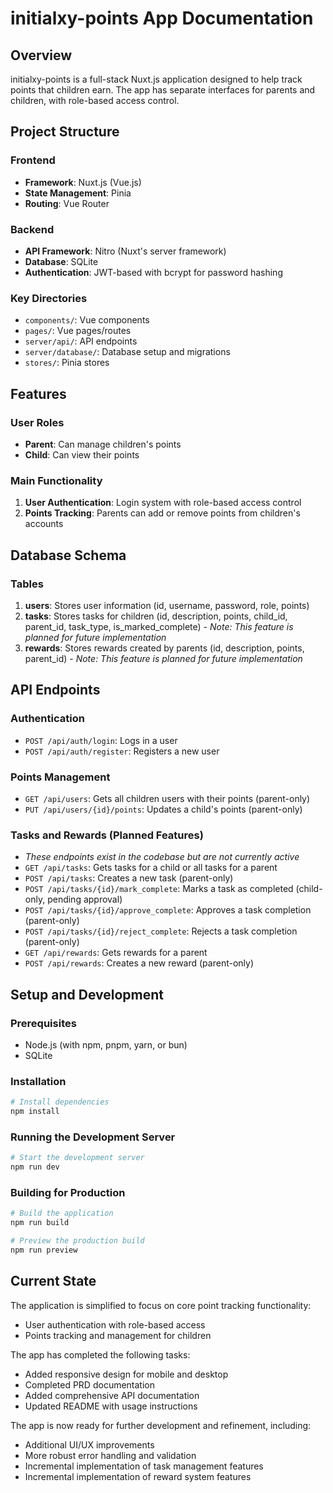 # initialxy-points App Documentation

## Overview
initialxy-points is a full-stack Nuxt.js application designed to help track points that children earn. The app has separate interfaces for parents and children, with role-based access control.

## Project Structure

### Frontend
- **Framework**: Nuxt.js (Vue.js)
- **State Management**: Pinia
- **Routing**: Vue Router

### Backend
- **API Framework**: Nitro (Nuxt's server framework)
- **Database**: SQLite
- **Authentication**: JWT-based with bcrypt for password hashing

### Key Directories
- `components/`: Vue components
- `pages/`: Vue pages/routes
- `server/api/`: API endpoints
- `server/database/`: Database setup and migrations
- `stores/`: Pinia stores

## Features

### User Roles
- **Parent**: Can manage children's points
- **Child**: Can view their points

### Main Functionality
1. **User Authentication**: Login system with role-based access control
2. **Points Tracking**: Parents can add or remove points from children's accounts

## Database Schema

### Tables
1. **users**: Stores user information (id, username, password, role, points)
2. **tasks**: Stores tasks for children (id, description, points, child_id, parent_id, task_type, is_marked_complete) - *Note: This feature is planned for future implementation*
3. **rewards**: Stores rewards created by parents (id, description, points, parent_id) - *Note: This feature is planned for future implementation*

## API Endpoints

### Authentication
- `POST /api/auth/login`: Logs in a user
- `POST /api/auth/register`: Registers a new user

### Points Management
- `GET /api/users`: Gets all children users with their points (parent-only)
- `PUT /api/users/{id}/points`: Updates a child's points (parent-only)

### Tasks and Rewards (Planned Features)
- *These endpoints exist in the codebase but are not currently active*
- `GET /api/tasks`: Gets tasks for a child or all tasks for a parent
- `POST /api/tasks`: Creates a new task (parent-only)
- `POST /api/tasks/{id}/mark_complete`: Marks a task as completed (child-only, pending approval)
- `POST /api/tasks/{id}/approve_complete`: Approves a task completion (parent-only)
- `POST /api/tasks/{id}/reject_complete`: Rejects a task completion (parent-only)
- `GET /api/rewards`: Gets rewards for a parent
- `POST /api/rewards`: Creates a new reward (parent-only)

## Setup and Development

### Prerequisites
- Node.js (with npm, pnpm, yarn, or bun)
- SQLite

### Installation
```bash
# Install dependencies
npm install
```

### Running the Development Server
```bash
# Start the development server
npm run dev
```

### Building for Production
```bash
# Build the application
npm run build

# Preview the production build
npm run preview
```

## Current State
The application is simplified to focus on core point tracking functionality:
- User authentication with role-based access
- Points tracking and management for children

The app has completed the following tasks:
- Added responsive design for mobile and desktop
- Completed PRD documentation
- Added comprehensive API documentation
- Updated README with usage instructions

The app is now ready for further development and refinement, including:
- Additional UI/UX improvements
- More robust error handling and validation
- Incremental implementation of task management features
- Incremental implementation of reward system features